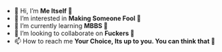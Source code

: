 - 👋 Hi, I’m **Me Itself 🤣**
- 👀 I’m interested in **Making Someone Fool 🤣**
- 🌱 I’m currently learning **MBBS 🤣**
- 💞️ I’m looking to collaborate on **Fuckers 🤣**
- 📫 How to reach me **Your Choice, Its up to you. You can think that 🤣**

<!---
Abhinav-Toxy/Abhinav-Toxy is a ✨ special ✨ repository because its `README.md` (this file) appears on your GitHub profile.
You can click the Preview link to take a look at your changes.
--->

